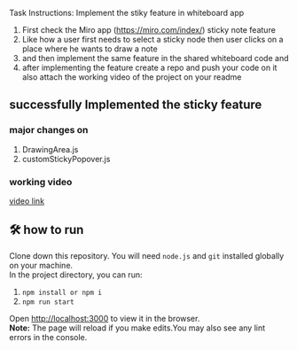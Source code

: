Task Instructions: Implement the stiky feature in whiteboard app

1. First check the Miro app (https://miro.com/index/) sticky note feature 
2. Like how a user first needs to select a sticky node then user clicks on a place where he wants to draw a note 
3. and then implement the same feature in the shared whiteboard code and 
4. after implementing the feature create a repo and push your code on it also attach the working video of the project on your readme 

## successfully Implemented the sticky feature
### major changes on 
  1. DrawingArea.js
  1. customStickyPopover.js
### working video
[video link](https://drive.google.com/file/d/1--vI3fqw9IRb8qdhE5prQm5b1BzsDumn/view?usp=sharing)

## :hammer_and_wrench: how to run
Clone down this repository. You will need ```node.js``` and ```git``` installed globally on your machine.  
In the project directory, you can run: <br>
1. ```npm install or npm i```
2. ```npm run start```  

Open [http://localhost:3000](http://localhost:3000) to view it in the browser.  
**Note:** The page will reload if you make edits.You may also see any lint errors in the console.
